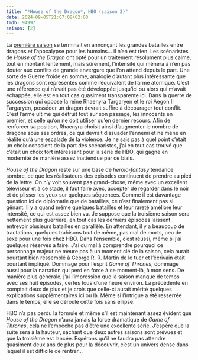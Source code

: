 ```yaml
---
title: "*House of the Dragon*, HBO (saison 2)"
date: 2024-09-05T21:07:08+02:00
tmdb: 94997 
saison: [2]
---
```


La [première saison](/serie/house-dragon-hbo/) se terminait en annonçant les grandes batailles entre dragons et l’apocalypse pour les humains… il n’en est rien. Les scénaristes de *House of the Dragon* ont opté pour un traitement résolument plus calme, tout en montant lentement, mais sûrement, l’intensité qui mènera à n’en pas douter aux conflits de grande envergure que l’on attend depuis le part. Une sorte de Guerre froide en somme, analogie d’autant plus intéressante que les dragons sont représentés comme l’équivalent de l’arme atomique. C’est une référence qui n’avait pas été développée jusqu’ici ou alors qui m’avait échappée, elle est en tout cas quasiment transparente ici. Dans la guerre de succession qui oppose la reine Rhaenyra Targaryen et le roi Aegon II Targaryen, posséder un dragon devrait suffire à décourager tout conflit. C’est l’arme ultime qui détruit tout sur son passage, les innocents en premier, et celle qu’on ne doit utiliser qu’en dernier recours. Afin de renforcer sa position, Rhaenyra choisit ainsi d’augmenter le nombre de dragons sous ses ordres, ce qui devrait dissuader l’ennemi et ne mène en réalité qu’à une escalade de la violence. Je ne sais pas à quel point c’était un choix conscient de la part des scénaristes, j’ai en tout cas trouvé que c’était un choix fort intéressant pour la série de HBO, qui gagne en modernité de manière assez inattendue par ce biais. 

*House of the Dragon* reste sur une base de *heroic-fantasy* tendance sombre, ce que les réalisateurs des épisodes continuent de prendre au pied de la lettre. On n’y voit souvent pas grand-chose, même avec un excellent téléviseur et à ce stade, il faut faire avec, accepter de regarder dans le noir et de plisser les yeux sur quelques séquences. Comme il est davantage question ici de diplomatie que de batailles, ce n’est finalement pas si gênant. Il y a quand même quelques batailles et leur rareté améliore leur intensité, ce qui est assez bien vu. Je suppose que la troisième saison sera nettement plus guerrière, en tout cas les derniers épisodes laissent entrevoir plusieurs batailles en parallèle. En attendant, il y a beaucoup de tractations, quelques trahisons tout de même, pas mal de morts, peu de sexe pour une fois chez HBO. Dans l’ensemble, c’est réussi, même si j’ai quelques réserves à faire. J’ai du mal à comprendre pourquoi ce personnage majeur ne meure pas à un moment clé de la saison, cela aurait pourtant bien ressemblé à George R. R. Martin de le tuer et l’écrivain était pourtant impliqué. Dommage pour l’esprit *Game of Thrones*, dommage aussi pour la narration qui perd en force à ce moment-là, à mon sens. De manière plus générale, j’ai l’impression que la saison manque de temps avec ses huit épisodes, certes tous d’une heure environ. La précédente en comptait deux de plus et je crois que celle-ci aurait mérité quelques explications supplémentaires ici ou là. Même si l’intrigue a été resserrée dans le temps, elle se déroule cette fois sans ellipse.

HBO n’a pas perdu la formule et même s’il est maintenant assez évident que *House of the Dragon* n’aura jamais la force dramatique de *Game of Thrones*, cela ne l’empêche pas d’être une excellente série. J’espère que la suite sera à la hauteur, sachant que deux autres saisons sont prévues et que la troisième est lancée. Espérons qu’il ne faudra pas attendre quasiment deux ans de plus pour la découvrir, c’est un univers dense dans lequel il est difficile de rentrer…
